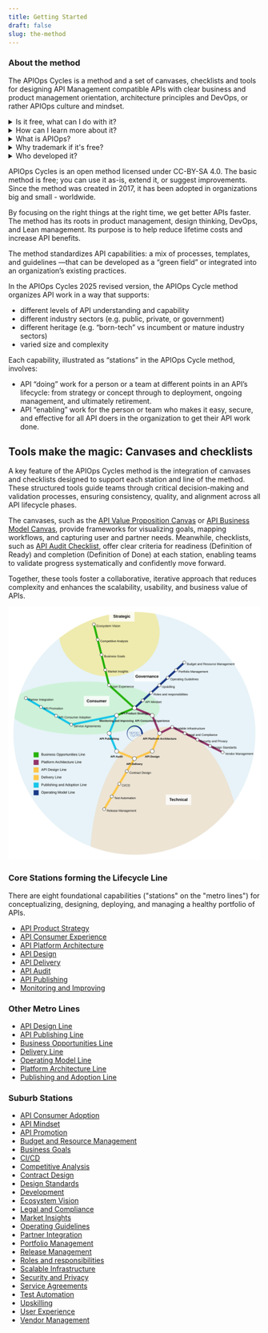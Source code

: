 ```yaml
---
title: Getting Started
draft: false
slug: the-method
---
```


### About the method

The APIOps Cycles is a method and a set of canvases, checklists and tools for designing API Management compatible APIs with clear business and product management orientation, architecture principles and DevOps, or rather APIOps culture and mindset.

<details>
<summary>Is it free, what can I do with it?</summary>
The method is licensed with CC-BY-SA 4.0 license, so you may use them for commercial purposes and even modify if you share your versions with the same license. Osaango Oy (a Finnish private limited company) owns the trademarks for APIOps Cycles and APIOps and allows the use in relationship to the the method and canvases with trademark ownership and relationship and licensing of the method mentioned.
</details>
<details>
<summary>How can I learn more about it?</summary>

Learn more and participate in adopting and developing the method from our partners and by following our [LinkedIn page](https://www.linkedin.com/company/apiopscycles/about/) for information on meetups, training, consulting and certification programs.
</details>
<details>
<summary>What is APIOps?</summary>
The method highlights the unique nature of developing and operating APIs compared to other software. APIOps, like DevOps, has roots in Lean management.
</details>
<details>
<summary>Why trademark if it's free?</summary>

APIOps and APIOps Cycles are registered trademarks. [Osaango Ltd](https://www.osaango.com) is one of the trademark holders for software development methods, community, and training. 

Why trademark? Mostly to protect the term so companies couldn't use it for their own promotion, but that it would be used for the community. The term was coined 2015 from DevOps by Jarkko Moilanen. In August that year, APIOps community was kickstarted.

In the beginning, the idea of APIOps was formulated to stand for: APIOps goal is to design, build, test and release APIs more rapidly, frequently and reliably.
</details>
<details>
<summary>Who developed it?</summary>
Between since 2022 the method was used in many organizations and client initatives by members of The API Collective as well as partners such as the current sponsors of the method listed at the partners section. 

In October 2022, The API Collective members from Osaango and APIsFirst used all experiences gained from client and partner projects and workshops to do a major rewrite of the APIOps Cycles method. All the method descriptions were improved, canvases got a fresh new look and checklists were modified and simplified.

Early 2018 Osaango Ltd. was established by [Marjukka Niinioja](https://www.linkedin.com/in/marjukkaniinioja/) with the help from other API and training gurus to take APIOps Cycles to the next level and beyond.

APIOps Cycles -method is developed originally at Digia Plc in 2017.
</details>

APIOps Cycles is an open method licensed under CC-BY-SA 4.0. The basic method is free; you can use it as-is, extend it, or suggest improvements. Since the method was created in 2017, it has been adopted in organizations big and small - worldwide.

By focusing on the right things at the right time, we get better APIs faster. The method has its roots in product management, design thinking, DevOps, and Lean management. Its purpose is to help reduce lifetime costs and increase API benefits.

The method standardizes API capabilities: a mix of processes, templates, and guidelines —that can be developed as a “green field” or integrated into an organization’s existing practices. 

In the APIOps Cycles 2025 revised version, the APIOps Cycle method organizes API work in a way that supports: 

- different levels of API understanding and capability
- different industry sectors (e.g. public, private, or government)
- different heritage (e.g. “born-tech” vs incumbent or mature industry sectors)
- varied size and complexity 

Each capability, illustrated as “stations” in the APIOps Cycle method, involves:

- API “doing” work for a person or a team at different points in an API’s lifecycle: from strategy or concept through to deployment, ongoing management, and ultimately retirement.
- API “enabling” work for the person or team who makes it easy, secure, and effective for all API doers in the organization to get their API work done. 

## Tools make the magic: Canvases and checklists

A key feature of the APIOps Cycles method is the integration of canvases and checklists designed to support each station and line of the method. These structured tools guide teams through critical decision-making and validation processes, ensuring consistency, quality, and alignment across all API lifecycle phases. 

The canvases, such as the [API Value Proposition Canvas](../resources/api-value-proposition-canvas) or [API Business Model Canvas](../resources/api-business-model-canvas), provide frameworks for visualizing goals, mapping workflows, and capturing user and partner needs. Meanwhile, checklists, such as [API Audit Checklist](../resources/api-audit-checklist), offer clear criteria for readiness (Definition of Ready) and completion (Definition of Done) at each station, enabling teams to validate progress systematically and confidently move forward. 

Together, these tools foster a collaborative, iterative approach that reduces complexity and enhances the scalability, usability, and business value of APIs.


![APIOps Cycles Metro Map](../../../assets/metro_map.svg)

### Core Stations forming the Lifecycle Line

There are eight foundational capabilities ("stations" on the "metro lines") for conceptualizing,  designing, deploying, and managing a healthy portfolio of APIs. 

- [API Product Strategy](/method/api-product-strategy/)
- [API Consumer Experience](/method/api-consumer-experience/)
- [API Platform Architecture](/method/api-platform-architecture/)
- [API Design](/method/api-design/)
- [API Delivery](/method/api-delivery/)
- [API Audit](/method/api-audit/)
- [API Publishing](/method/api-publishing/)
- [Monitoring and Improving](/method/monitoring-and-improving/)

### Other Metro Lines

- [API Design Line](/lines/api-design-line/)
- [API Publishing Line](/lines/api-publishing-line/)
- [Business Opportunities Line](/lines/business-opportunities-line/)
- [Delivery Line](/lines/delivery-line/)
- [Operating Model Line](/lines/operating-model-line/)
- [Platform Architecture Line](/lines/platform-architecture-line/)
- [Publishing and Adoption Line](/lines/publishing-and-adoption-line/)

### Suburb Stations

- [API Consumer Adoption](/suburb-stations/api-consumer-adoption/)
- [API Mindset](/suburb-stations/api-mindset/)
- [API Promotion](/suburb-stations/api-promotion/)
- [Budget and Resource Management](/suburb-stations/budget-and-resource-management/)
- [Business Goals](/suburb-stations/business-goals/)
- [CI/CD](/suburb-stations/ci-cd/)
- [Competitive Analysis](/suburb-stations/competitive-analysis/)
- [Contract Design](/suburb-stations/contract-design/)
- [Design Standards](/suburb-stations/design-standards/)
- [Development](/suburb-stations/development/)
- [Ecosystem Vision](/suburb-stations/ecosystem-vision/)
- [Legal and Compliance](/suburb-stations/legal-and-compliance/)
- [Market Insights](/suburb-stations/market-insights/)
- [Operating Guidelines](/suburb-stations/operating-guidelines/)
- [Partner Integration](/suburb-stations/partner-integration/)
- [Portfolio Management](/suburb-stations/portfolio-management/)
- [Release Management](/suburb-stations/release-management/)
- [Roles and responsibilities](/suburb-stations/roles-and-responsibilities/)
- [Scalable Infrastructure](/suburb-stations/scalable-infrastructure/)
- [Security and Privacy](/suburb-stations/security-and-privacy/)
- [Service Agreements](/suburb-stations/service-agreements/)
- [Test Automation](/suburb-stations/test-automation/)
- [Upskilling](/suburb-stations/upskilling/)
- [User Experience](/suburb-stations/user-experience/)
- [Vendor Management](/suburb-stations/vendor-management/)

